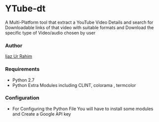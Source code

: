 # YTube-dt
A Multi-Platform tool that extract a YouTube Video Details and search for Downloadable links of that video with suitable formats and Download the specific type of Video/audio chosen by user
### Author
 <a href="https://ijazurrahim.com/">Ijaz Ur Rahim</a>
### Requirements
- Python 2.7
- Python Extra Modules including CLINT, colorama , termcolor
### Configuration
- For Configuring the Python File You will have to install some modules and Create a Google API key
